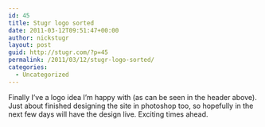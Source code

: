 ```yaml
---
id: 45
title: Stugr logo sorted
date: 2011-03-12T09:51:47+00:00
author: nickstugr
layout: post
guid: http://stugr.com/?p=45
permalink: /2011/03/12/stugr-logo-sorted/
categories:
  - Uncategorized
---
```

Finally I&#8217;ve a logo idea I&#8217;m happy with (as can be seen in the header above). Just about finished designing the site in photoshop too, so hopefully in the next few days will have the design live. Exciting times ahead.